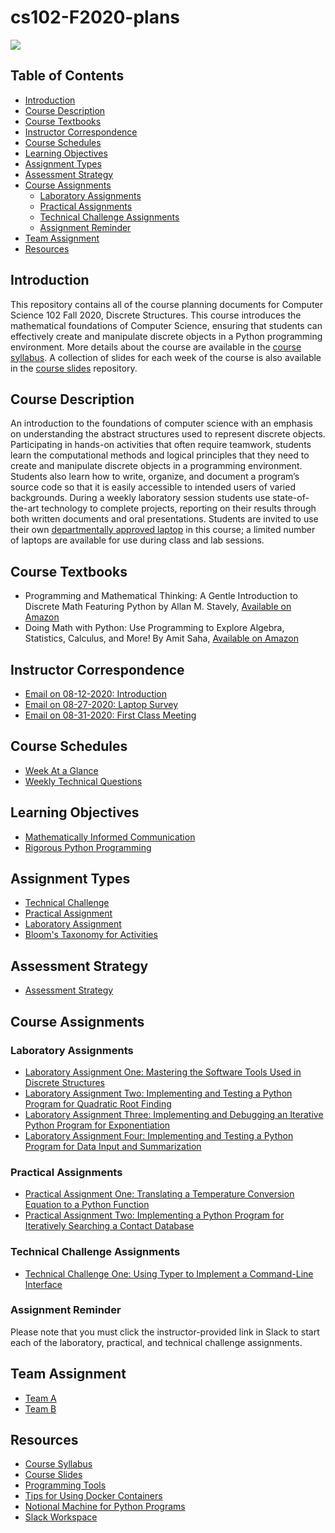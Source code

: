 # cs102-F2020-plans

![](../../workflows/build/badge.svg)

## Table of Contents

* [Introduction](#introduction)
* [Course Description](#course-description)
* [Course Textbooks](#course-textbooks)
* [Instructor Correspondence](#instructor-correspondence)
* [Course Schedules](#course-schedules)
* [Learning Objectives](#learning-objectives)
* [Assignment Types](#assignment-types)
* [Assessment Strategy](#assessment-strategy)
* [Course Assignments](#course-assignments)
  + [Laboratory Assignments](#laboratory-assignments)
  + [Practical Assignments](#practical-assignments)
  + [Technical Challenge Assignments](#technical-challenge-assignments)
  + [Assignment Reminder](#assignment-reminder)
* [Team Assignment](#team-assignment)
* [Resources](#resources)

## Introduction

This repository contains all of the course planning documents for Computer
Science 102 Fall 2020, Discrete Structures. This course introduces the
mathematical foundations of Computer Science, ensuring that students can
effectively create and manipulate discrete objects in a Python programming
environment. More details about the course are available in the [course
syllabus](https://github.com/Allegheny-Computer-Science-102-F2020/cs102-F2020-syllabus).
A collection of slides for each week of the course is also available in the
[course
slides](https://github.com/Allegheny-Computer-Science-102-F2020/cs102-F2020-slides)
repository.

## Course Description

An introduction to the foundations of computer science with an emphasis on
understanding the abstract structures used to represent discrete objects.
Participating in hands-on activities that often require teamwork, students
learn the computational methods and logical principles that they need to create
and manipulate discrete objects in a programming environment. Students also
learn how to write, organize, and document a program’s source code so that it
is easily accessible to intended users of varied backgrounds. During a weekly
laboratory session students use state-of-the-art technology to complete
projects, reporting on their results through both written documents and oral
presentations. Students are invited to use their own [departmentally approved
laptop](https://www.cs.allegheny.edu/resources/laptops/) in this course; a
limited number of laptops are available for use during class and lab sessions.

## Course Textbooks

- Programming and Mathematical Thinking: A Gentle Introduction to Discrete Math
  Featuring Python by Allan M. Stavely, [Available on Amazon](https://is.gd/l5zfpQ)
- Doing Math with Python: Use Programming to Explore Algebra, Statistics,
  Calculus, and More! By Amit Saha, [Available on Amazon](https://is.gd/IQx79D)

## Instructor Correspondence

- [Email on 08-12-2020: Introduction](emails/introduction.md)
- [Email on 08-27-2020: Laptop Survey](emails/laptopsurvey.md)
- [Email on 08-31-2020: First Class Meeting](emails/firstclassmeeting.md)

## Course Schedules

- [Week At a Glance](schedules/week-at-a-glance.md)
- [Weekly Technical Questions](schedules/weekly-technical-questions.md)

## Learning Objectives

- [Mathematically Informed Communication](learning-objectives/mathematical-communication.md)
- [Rigorous Python Programming](learning-objectives/python-programming.md)

## Assignment Types

- [Technical Challenge](assignments/technical-challenge.md)
- [Practical Assignment](assignments/practical-assignment.md)
- [Laboratory Assignment](assignments/laboratory-assignment.md)
- [Bloom's Taxonomy for Activities](taxonomies/blooms-taxonomy.md)

## Assessment Strategy

- [Assessment Strategy](assessment/assessment-strategy.md)

## Course Assignments

### Laboratory Assignments

- [Laboratory Assignment One: Mastering the Software Tools Used in Discrete
  Structures](https://github.com/Allegheny-Computer-Science-102-F2020/cs102-F2020-lab1-starter)
- [Laboratory Assignment Two: Implementing and Testing a Python Program for
  Quadratic Root
  Finding](https://github.com/Allegheny-Computer-Science-102-F2020/cs102-F2020-lab2-starter)
- [Laboratory Assignment Three: Implementing and Debugging an Iterative Python
  Program for
  Exponentiation](https://github.com/Allegheny-Computer-Science-102-F2020/cs102-F2020-lab3-starter)
- [Laboratory Assignment Four: Implementing and Testing a Python Program for Data Input and Summarization](https://github.com/Allegheny-Computer-Science-102-F2020/cs102-F2020-lab4-starter)

### Practical Assignments

- [Practical Assignment One: Translating a Temperature Conversion Equation to a
  Python
  Function](https://github.com/Allegheny-Computer-Science-102-F2020/cs102-F2020-practical1-starter)
- [Practical Assignment Two: Implementing a Python Program for Iteratively Searching a Contact Database](https://github.com/Allegheny-Computer-Science-102-F2020/cs102-F2020-practical2-starter)

### Technical Challenge Assignments

- [Technical Challenge One: Using Typer to Implement a Command-Line
  Interface](https://github.com/Allegheny-Computer-Science-102-F2020/cs102-F2020-challenge1-starter)

### Assignment Reminder

Please note that you must click the instructor-provided link in Slack to start
each of the laboratory, practical, and technical challenge assignments.

## Team Assignment

- [Team A](teams/team-a.md)
- [Team B](teams/team-b.md)

## Resources

- [Course Syllabus](https://github.com/Allegheny-Computer-Science-102-F2020/cs102-F2020-syllabus)
- [Course Slides](https://github.com/Allegheny-Computer-Science-102-F2020/cs102-F2020-slides)
- [Programming Tools](tools/programming-tools.md)
- [Tips for Using Docker Containers](tools/using-docker.md)
- [Notional Machine for Python Programs](http://teachtogether.tech/en/#s:models-notional)
- [Slack Workspace](https://join.slack.com/t/cmpsc102fall2020/signup)

